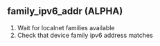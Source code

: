 
## family_ipv6_addr (ALPHA)

1. Wait for localnet families available
1. Check that device family ipv6 address matches
